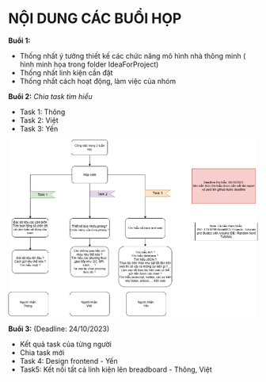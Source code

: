 # NỘI DUNG CÁC BUỔI HỌP
**Buổi 1:**
* Thống nhất ý tưởng thiết kế các chức năng mô hình nhà thông minh ( hình minh họa trong folder IdeaForProject)
* Thống nhất linh kiện cần đặt  
* Thống nhất cách hoạt động, làm việc của nhóm

**Buổi 2:**
*Chia task tìm hiểu*
* Task 1: Thông
* Task 2: Việt
* Task 3: Yến

<div style="text-align:center;">
    <img src="image/Buoi_2.drawio.png" alt="Buổi 2">
</div>

**Buổi 3:** (Deadline: 24/10/2023)
* Kết quả task của từng người
* Chia task mới
* Task 4: Design frontend - Yến
* Task5: Kết nối tất cả linh kiện lên breadboard - Thông, Việt
